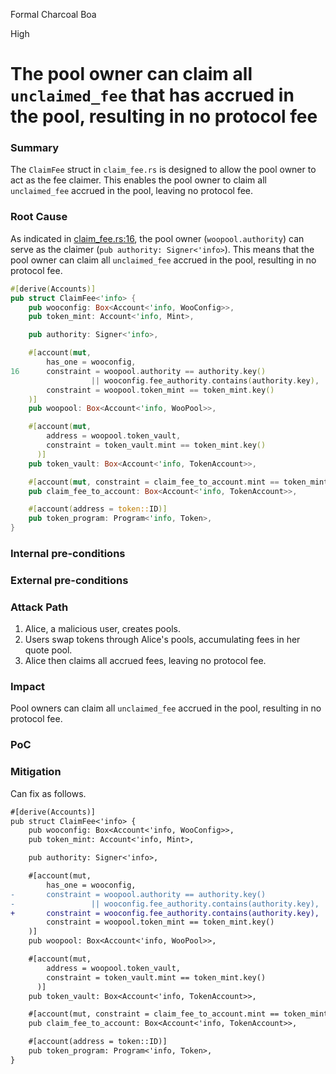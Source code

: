 Formal Charcoal Boa

High

# The pool owner can claim all `unclaimed_fee` that has accrued in the pool, resulting in no protocol fee

### Summary

The `ClaimFee` struct in `claim_fee.rs` is designed to allow the pool owner to act as the fee claimer. This enables the pool owner to claim all `unclaimed_fee` accrued in the pool, leaving no protocol fee.

### Root Cause

As indicated in [claim_fee.rs:16](https://github.com/sherlock-audit/2024-08-woofi-solana-deployment/blob/main/WOOFi_Solana/programs/woofi/src/instructions/admin/claim_fee.rs#L16), the pool owner (`woopool.authority`) can serve as the claimer (`pub authority: Signer<'info>`). This means that the pool owner can claim all `unclaimed_fee` accrued in the pool, resulting in no protocol fee.

```rust
#[derive(Accounts)]
pub struct ClaimFee<'info> {
    pub wooconfig: Box<Account<'info, WooConfig>>,
    pub token_mint: Account<'info, Mint>,

    pub authority: Signer<'info>,

    #[account(mut,
        has_one = wooconfig,
16      constraint = woopool.authority == authority.key()
                  || wooconfig.fee_authority.contains(authority.key),
        constraint = woopool.token_mint == token_mint.key()
    )]
    pub woopool: Box<Account<'info, WooPool>>,

    #[account(mut,
        address = woopool.token_vault,
        constraint = token_vault.mint == token_mint.key()
      )]
    pub token_vault: Box<Account<'info, TokenAccount>>,

    #[account(mut, constraint = claim_fee_to_account.mint == token_mint.key())]
    pub claim_fee_to_account: Box<Account<'info, TokenAccount>>,

    #[account(address = token::ID)]
    pub token_program: Program<'info, Token>,
}
```

### Internal pre-conditions

### External pre-conditions

### Attack Path

1. Alice, a malicious user, creates pools.
2. Users swap tokens through Alice's pools, accumulating fees in her quote pool.
3. Alice then claims all accrued fees, leaving no protocol fee.

### Impact

Pool owners can claim all `unclaimed_fee` accrued in the pool, resulting in no protocol fee.

### PoC

### Mitigation

Can fix as follows.

```diff
#[derive(Accounts)]
pub struct ClaimFee<'info> {
    pub wooconfig: Box<Account<'info, WooConfig>>,
    pub token_mint: Account<'info, Mint>,

    pub authority: Signer<'info>,

    #[account(mut,
        has_one = wooconfig,
-       constraint = woopool.authority == authority.key()
-                 || wooconfig.fee_authority.contains(authority.key),
+       constraint = wooconfig.fee_authority.contains(authority.key),
        constraint = woopool.token_mint == token_mint.key()
    )]
    pub woopool: Box<Account<'info, WooPool>>,

    #[account(mut,
        address = woopool.token_vault,
        constraint = token_vault.mint == token_mint.key()
      )]
    pub token_vault: Box<Account<'info, TokenAccount>>,

    #[account(mut, constraint = claim_fee_to_account.mint == token_mint.key())]
    pub claim_fee_to_account: Box<Account<'info, TokenAccount>>,

    #[account(address = token::ID)]
    pub token_program: Program<'info, Token>,
}
```